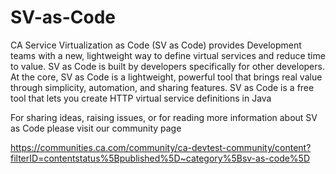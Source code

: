 # SV-as-Code

CA Service Virtualization as Code (SV as Code) provides Development teams with a new, lightweight way to define virtual services and reduce time to value. SV as Code is built by developers specifically for other developers. At the core, SV as Code is a lightweight, powerful tool that brings real value through simplicity, automation, and sharing features.
SV as Code is a free tool that lets you create HTTP virtual service definitions in Java

For sharing ideas, raising issues, or for reading more information about SV as Code please visit our community page 

https://communities.ca.com/community/ca-devtest-community/content?filterID=contentstatus%5Bpublished%5D~category%5Bsv-as-code%5D
